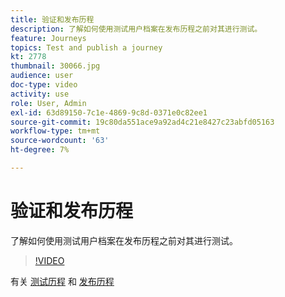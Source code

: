 ```yaml
---
title: 验证和发布历程
description: 了解如何使用测试用户档案在发布历程之前对其进行测试。
feature: Journeys
topics: Test and publish a journey
kt: 2778
thumbnail: 30066.jpg
audience: user
doc-type: video
activity: use
role: User, Admin
exl-id: 63d89150-7c1e-4869-9c8d-0371e0c82ee1
source-git-commit: 19c80da551ace9a92ad4c21e8427c23abfd05163
workflow-type: tm+mt
source-wordcount: '63'
ht-degree: 7%

---
```


# 验证和发布历程

了解如何使用测试用户档案在发布历程之前对其进行测试。

>[!VIDEO](https://video.tv.adobe.com/v/30066?quality=12)

有关 [测试历程](https://experienceleague.adobe.com/docs/journeys/using/building-journeys/testing-the-journey.html)
和 [发布历程](https://experienceleague.adobe.com/docs/journeys/using/building-journeys/publishing-the-journey.html)
